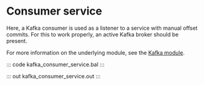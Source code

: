 # Consumer service

Here, a Kafka consumer is used as a listener
to a service with manual offset commits.
For this to work properly, an active Kafka broker should be present.

For more information on the underlying module, 
see the [Kafka module](https://lib.ballerina.io/ballerinax/kafka/latest).

::: code kafka_consumer_service.bal :::

::: out kafka_consumer_service.out :::